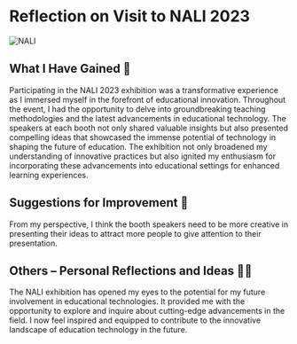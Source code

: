 # Reflection on Visit to NALI 2023

![NALI](https://github.com/amierazulaikha/ASSIGNMENT-1/assets/148413070/15186cf8-a502-460b-b95f-9726589aaf78)

## What I Have Gained 🌟

Participating in the NALI 2023 exhibition was a transformative experience as I immersed myself in the forefront of educational innovation. Throughout the event, I had the opportunity to delve into groundbreaking teaching methodologies and the latest advancements in educational technology. The speakers at each booth not only shared valuable insights but also presented compelling ideas that showcased the immense potential of technology in shaping the future of education. The exhibition not only broadened my understanding of innovative practices but also ignited my enthusiasm for incorporating these advancements into educational settings for enhanced learning experiences.

## Suggestions for Improvement 🚀

From my perspective, I think the booth speakers need to be more creative in presenting their ideas to attract more people to give attention to their presentation.

## Others – Personal Reflections and Ideas 🤔💡

The NALI exhibition has opened my eyes to the potential for my future involvement in educational technologies. It provided me with the opportunity to explore and inquire about cutting-edge advancements in the field. I now feel inspired and equipped to contribute to the innovative landscape of education technology in the future.


